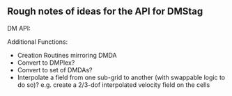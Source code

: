 Rough notes of ideas for the API for DMStag
------------------------------------------

DM API:


Additional Functions:

- Creation Routines mirroring DMDA
- Convert to DMPlex?
- Convert to set of DMDAs?
- Interpolate a field from one sub-grid to another (with swappable logic to do so)? e.g. create a 2/3-dof interpolated velocity field on the cells
